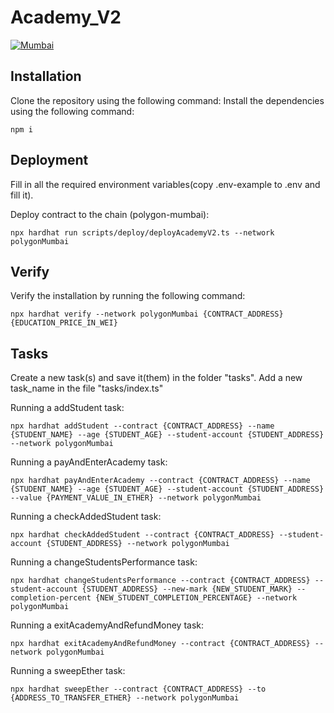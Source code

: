 # Academy_V2

[![Mumbai](https://img.shields.io/badge/check_the_contract_in_mumbai.polygonscan-df73ff?style=flat&logo=ethereum)](https://mumbai.polygonscan.com/address/0x0cBEC620fe10CcFe44F8331f0C780E771f055E96#code)

## Installation

Clone the repository using the following command:
Install the dependencies using the following command:
```shell
npm i
```

## Deployment

Fill in all the required environment variables(copy .env-example to .env and fill it). 

Deploy contract to the chain (polygon-mumbai):
```shell
npx hardhat run scripts/deploy/deployAcademyV2.ts --network polygonMumbai
```

## Verify

Verify the installation by running the following command:
```shell
npx hardhat verify --network polygonMumbai {CONTRACT_ADDRESS} {EDUCATION_PRICE_IN_WEI}
```

## Tasks

Create a new task(s) and save it(them) in the folder "tasks". Add a new task_name in the file "tasks/index.ts"

Running a addStudent task:
```shell
npx hardhat addStudent --contract {CONTRACT_ADDRESS} --name {STUDENT_NAME} --age {STUDENT_AGE} --student-account {STUDENT_ADDRESS} --network polygonMumbai
```

Running a payAndEnterAcademy task:
```shell
npx hardhat payAndEnterAcademy --contract {CONTRACT_ADDRESS} --name {STUDENT_NAME} --age {STUDENT_AGE} --student-account {STUDENT_ADDRESS} --value {PAYMENT_VALUE_IN_ETHER} --network polygonMumbai
```

Running a checkAddedStudent task:
```shell
npx hardhat checkAddedStudent --contract {CONTRACT_ADDRESS} --student-account {STUDENT_ADDRESS} --network polygonMumbai
```

Running a changeStudentsPerformance task:
```shell
npx hardhat changeStudentsPerformance --contract {CONTRACT_ADDRESS} --student-account {STUDENT_ADDRESS} --new-mark {NEW_STUDENT_MARK} --completion-percent {NEW_STUDENT_COMPLETION_PERCENTAGE} --network polygonMumbai
```

Running a exitAcademyAndRefundMoney task:
```shell
npx hardhat exitAcademyAndRefundMoney --contract {CONTRACT_ADDRESS} --network polygonMumbai
```

Running a sweepEther task:
```shell
npx hardhat sweepEther --contract {CONTRACT_ADDRESS} --to {ADDRESS_TO_TRANSFER_ETHER} --network polygonMumbai
```